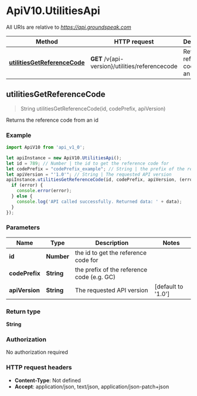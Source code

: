 # ApiV10.UtilitiesApi

All URIs are relative to *https://api.groundspeak.com*

Method | HTTP request | Description
------------- | ------------- | -------------
[**utilitiesGetReferenceCode**](UtilitiesApi.md#utilitiesGetReferenceCode) | **GET** /v{api-version}/utilities/referencecode | Returns the reference code from an id



## utilitiesGetReferenceCode

> String utilitiesGetReferenceCode(id, codePrefix, apiVersion)

Returns the reference code from an id

### Example

```javascript
import ApiV10 from 'api_v1_0';

let apiInstance = new ApiV10.UtilitiesApi();
let id = 789; // Number | the id to get the reference code for
let codePrefix = "codePrefix_example"; // String | the prefix of the reference code (e.g. GC)
let apiVersion = "'1.0'"; // String | The requested API version
apiInstance.utilitiesGetReferenceCode(id, codePrefix, apiVersion, (error, data, response) => {
  if (error) {
    console.error(error);
  } else {
    console.log('API called successfully. Returned data: ' + data);
  }
});
```

### Parameters


Name | Type | Description  | Notes
------------- | ------------- | ------------- | -------------
 **id** | **Number**| the id to get the reference code for | 
 **codePrefix** | **String**| the prefix of the reference code (e.g. GC) | 
 **apiVersion** | **String**| The requested API version | [default to &#39;1.0&#39;]

### Return type

**String**

### Authorization

No authorization required

### HTTP request headers

- **Content-Type**: Not defined
- **Accept**: application/json, text/json, application/json-patch+json

